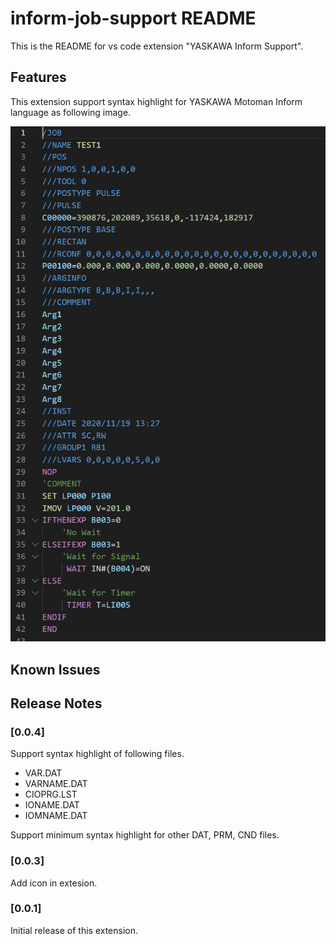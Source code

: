 # inform-job-support README

This is the README for vs code extension "YASKAWA Inform Support". 

## Features

This extension support syntax highlight for YASKAWA Motoman Inform language as following image.


![feature X](images/RunImage.png)


## Known Issues


## Release Notes

### [0.0.4]
Support syntax highlight of following files.
- VAR.DAT
- VARNAME.DAT
- CIOPRG.LST
- IONAME.DAT
- IOMNAME.DAT

Support minimum syntax highlight for other DAT, PRM, CND files.


### [0.0.3]
Add icon in extesion.

### [0.0.1]

Initial release of this extension.

